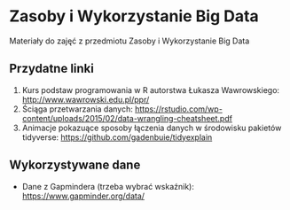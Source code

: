 # Zasoby i Wykorzystanie Big Data
Materiały do zajęć z przedmiotu Zasoby i Wykorzystanie Big Data

## Przydatne linki

1. Kurs podstaw programowania w R autorstwa Łukasza Wawrowskiego: http://www.wawrowski.edu.pl/ppr/
2. Ściąga przetwarzania danych: https://rstudio.com/wp-content/uploads/2015/02/data-wrangling-cheatsheet.pdf
3. Animacje pokazuące sposoby łączenia danych w środowisku pakietów tidyverse: https://github.com/gadenbuie/tidyexplain

## Wykorzystywane dane

- Dane z Gapmindera (trzeba wybrać wskaźnik): https://www.gapminder.org/data/
